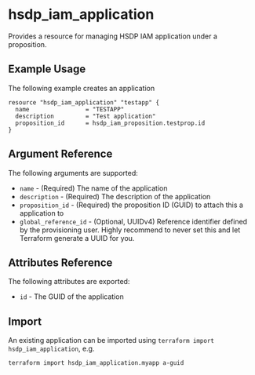 # hsdp_iam_application

Provides a resource for managing HSDP IAM application under a proposition.

## Example Usage

The following example creates an application

```hcl
resource "hsdp_iam_application" "testapp" {
  name                = "TESTAPP"
  description         = "Test application"
  proposition_id      = hsdp_iam_proposition.testprop.id
}
```

## Argument Reference

The following arguments are supported:

* `name` - (Required) The name of the application
* `description` - (Required) The description of the application
* `proposition_id` - (Required) the proposition ID (GUID) to attach this a application to
* `global_reference_id` - (Optional, UUIDv4) Reference identifier defined by the provisioning user. Highly recommend to never set this and let Terraform generate a UUID for you.

## Attributes Reference

The following attributes are exported:

* `id` - The GUID of the application

## Import

An existing application can be imported using `terraform import hsdp_iam_application`, e.g.

```shell
terraform import hsdp_iam_application.myapp a-guid
```
